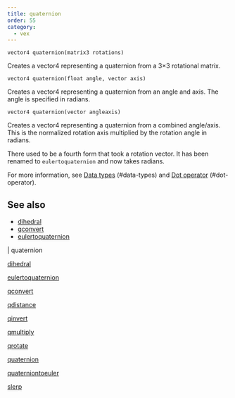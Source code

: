 ```yaml
---
title: quaternion
order: 55
category:
  - vex
---
```


`vector4 quaternion(matrix3 rotations)`

Creates a vector4 representing a quaternion from a 3×3 rotational matrix.

`vector4 quaternion(float angle, vector axis)`

Creates a vector4 representing a quaternion from an angle and axis. The angle is specified in radians.

`vector4 quaternion(vector angleaxis)`

Creates a vector4 representing a quaternion from a combined angle/axis. This is the normalized rotation axis multiplied by the rotation angle in radians.

There used to be a fourth form that took a rotation vector. It has been renamed to `eulertoquaternion` and now takes radians.

For more information, see [Data types](../lang.html) (#data-types) and [Dot operator](../lang.html) (#dot-operator).

## See also

- [dihedral](dihedral.html)
- [qconvert](qconvert.html)
- [eulertoquaternion](eulertoquaternion.html)

|
quaternion

[dihedral](dihedral.html)

[eulertoquaternion](eulertoquaternion.html)

[qconvert](qconvert.html)

[qdistance](qdistance.html)

[qinvert](qinvert.html)

[qmultiply](qmultiply.html)

[qrotate](qrotate.html)

[quaternion](quaternion.html)

[quaterniontoeuler](quaterniontoeuler.html)

[slerp](slerp.html)
